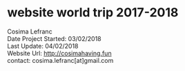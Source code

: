 # website world trip 2017-2018
Cosima Lefranc
<br />
Date Project Started: 03/02/2018
<br />
Last Update: 04/02/2018
<br />
Website Url: http://cosimahaving.fun
<br />
contact: cosima.lefranc[at]gmail.com
